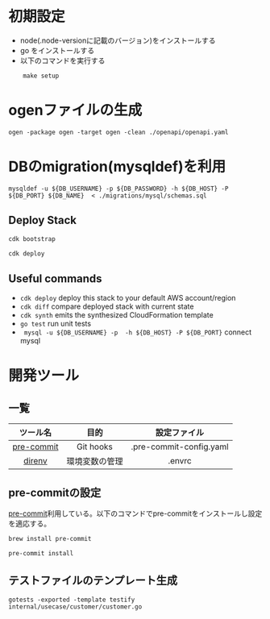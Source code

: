 # 初期設定
- node(.node-versionに記載のバージョン)をインストールする
- go をインストールする
- 以下のコマンドを実行する
```
	make setup
```

# ogenファイルの生成
```
ogen -package ogen -target ogen -clean ./openapi/openapi.yaml
 ```

# DBのmigration(mysqldef)を利用
```
mysqldef -u ${DB_USERNAME} -p ${DB_PASSWORD} -h ${DB_HOST} -P ${DB_PORT} ${DB_NAME}  < ./migrations/mysql/schemas.sql
```

## Deploy Stack


```bash
cdk bootstrap

cdk deploy
```

## Useful commands

- `cdk deploy` deploy this stack to your default AWS account/region
- `cdk diff` compare deployed stack with current state
- `cdk synth` emits the synthesized CloudFormation template
- `go test` run unit tests
- ` mysql -u ${DB_USERNAME} -p  -h ${DB_HOST} -P ${DB_PORT}` connect mysql




# 開発ツール

## 一覧
| ツール名 | 目的 | 設定ファイル |
|:--:|:--:|:--:|
| [pre-commit](https://pre-commit.com/) | Git hooks | .pre-commit-config.yaml |
| [direnv](https://direnv.net) | 環境変数の管理 | .envrc |

## pre-commitの設定
[pre-commit](https://pre-commit.com/)利用している。以下のコマンドでpre-commitをインストールし設定を適応する。
```sh
brew install pre-commit

pre-commit install
```


## テストファイルのテンプレート生成
```
gotests -exported -template testify internal/usecase/customer/customer.go
```
